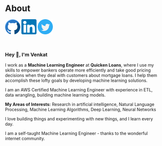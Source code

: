 # About
<div>

[<img alt="GitHub" height="50" src="/images/GITHUB.png" width="50"/>](https://github.com/venkatkollimarla) [<img alt="LinkedIn" height="50" src="/images/linkedin.svg" width="50"/>](https://www.linkedin.com/in/venkatkollimarla/) [<img alt="Twitter" height="50" src="/images/twitter.png" width="50"/>](https://twitter.com/kvincloud59)
</div>
<br/>


### Hey 👋, I'm Venkat

I work as a **Machine Learning Engineer** at **Quicken Loans**, where I use my skills to empower bankers operate more efficiently and take good pricing decisions when they deal with customers about mortgage loans.
I help them accomplish these lofty goals by developing machine learning solutions.

I am an AWS Certified Machine Learning Engineer with experience in ETL, data wrangling, building machine learning models.

**My Areas of Interests:** Research in artificial intelligence, Natural Language Processing, Machine Learning Algorithms, Deep Learning, Neural Networks

I love building things and experimenting with new things, and I learn every day.

I am a self-taught Machine Learning Engineer - thanks to the wonderful internet community.
